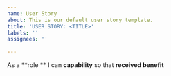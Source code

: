 ```yaml
---
name: User Story
about: This is our default user story template.
title: 'USER STORY: <TITLE>'
labels: ''
assignees: ''

---
```


As a **role ** I can **capability** so that **received benefit**
